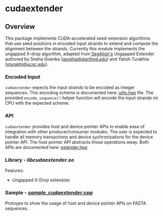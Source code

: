 # cudaextender

## Overview
This package implements CUDA-accelerated seed-extension algorithms that use seed positions in 
encoded input strands to extend and compute the alignment between the strands. 
Currently this module implements the ungapped X-drop algorithm, adapted from 
[SegAlign's](https://github.com/gsneha26/SegAlign) Ungapped Extender authored by 
Sneha Goenka (gsneha@stanford.edu) and Yatish Turakhia (yturakhi@ucsc.edu).

### Encoded Input
`cudaextender` expects the input strands to be encoded as integer sequences. 
This encoding scheme is documented here: [utils.hpp](include/claraparabricks/genomeworks/cudaextender/utils.hpp)
file. The provided `encode_sequence()` helper function will encode the input strands on CPU with
the expected scheme. 

### API
`cudaextender` provides host and device pointer APIs to enable ease of integration with other
producer/consumer modules. The user is expected to handle all memory transactions and device
sychronizations for the device pointer API. The host pointer API abstracts those operations away.
Both APIs are documented here: [extender.hpp](include/claraparabricks/genomeworks/cudaextender/extender.hpp)

### Library - *libcudaextender.so*
Features:
* Ungapped X-Drop extension

### Sample - *[sample_cudaextender.cpp](samples/sample_cudaextender.cpp)*
Protoype to show the usage of host and device pointer APIs on FASTA sequences.
